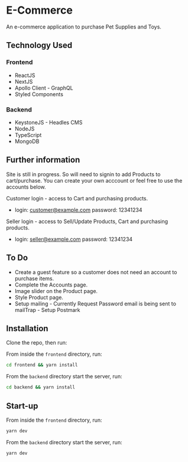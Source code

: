 # E-Commerce

An e-commerce application to purchase Pet Supplies and Toys.

## Technology Used
### Frontend
* ReactJS
* NextJS
* Apollo Client - GraphQL
* Styled Components

### Backend
* KeystoneJS - Headles CMS
* NodeJS
* TypeScript
* MongoDB

## Further information
Site is still in progress. So will need to signin to add Products to cart/purchase. You can create your own acccount or feel free to use the accounts below.

Customer login - access to Cart and purchasing products.
* login: customer@example.com password: 12341234

Seller login - access to Sell/Update Products, Cart and purchasing products.
* login: seller@example.com password: 12341234

## To Do
* Create a guest feature so a customer does not need an account to purchase items.
* Complete the Accounts page.
* Image slider on the Product page.
* Style Product page.
* Setup mailing - Currently Request Password email is being sent to mailTrap - Setup Postmark

## Installation

Clone the repo, then run:

From inside the `frontend` directory, run:
```bash
cd frontend && yarn install
```

From the `backend` directory start the server, run:
```bash
cd backend && yarn install
```

## Start-up

From inside the `frontend` directory, run:
```bash
yarn dev
```

From the `backend` directory start the server, run:
```bash
yarn dev
```
